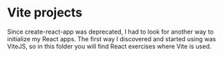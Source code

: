# Vite projects

Since create-react-app was deprecated, I had to look for another way to initialize my React apps. The first way I discovered and started using was ViteJS, so in this folder you will find React exercises where Vite is used.
